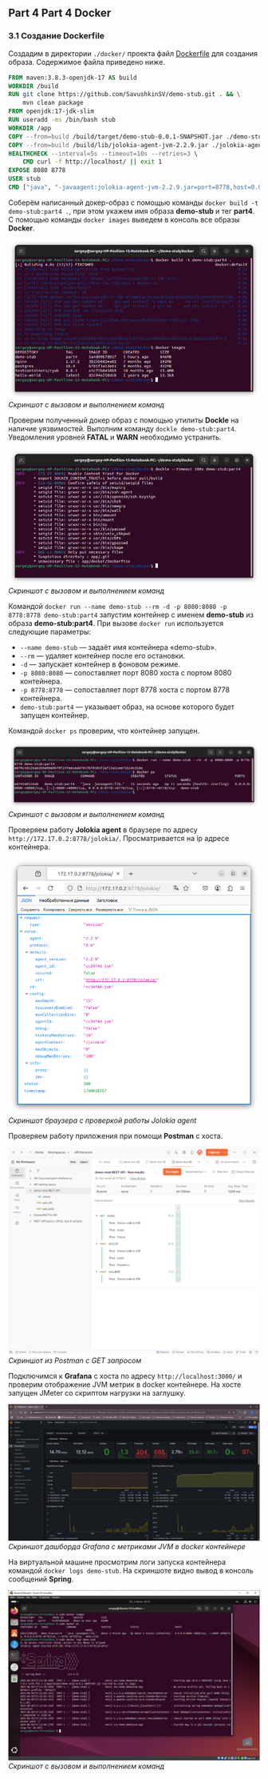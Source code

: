 ## Part 4 Part 4 Docker

### 3.1 Создание Dockerfile

Создадим в директории `./docker/` проекта файл [Dockerfile](../docker/Dockerfile) для создания образа. Содержимое файла приведено ниже.

```dockerfile
FROM maven:3.8.3-openjdk-17 AS build
WORKDIR /build
RUN git clone https://github.com/SavushkinSV/demo-stub.git . && \
    mvn clean package
FROM openjdk:17-jdk-slim
RUN useradd -ms /bin/bash stub
WORKDIR /app
COPY --from=build /build/target/demo-stub-0.0.1-SNAPSHOT.jar ./demo-stub.jar
COPY --from=build /build/lib/jolokia-agent-jvm-2.2.9.jar ./jolokia-agent-jvm-2.2.9.jar
HEALTHCHECK --interval=5s --timeout=10s --retries=3 \
    CMD curl -f http://localhost/ || exit 1
EXPOSE 8080 8778
USER stub
CMD ["java", "-javaagent:jolokia-agent-jvm-2.2.9.jar=port=8778,host=0.0.0.0", "-jar", "demo-stub.jar"]
```

Соберём написанный докер-образ с помощью команды `docker build -t demo-stub:part4 .`, при этом укажем имя образа **demo-stub** и тег **part4**. С помощью команды `docker images` выведем в консоль все образы **Docker**.

![part_4_1](images/part_4_1.png "Скриншот с вызовом и выполнением команд") \
*Скриншот с вызовом и выполнением команд*

Проверим полученный докер образ с помощью утилиты **Dockle** на наличие уязвимостей. Выполним команду `dockle demo-stub:part4`.
Уведомления уровней **FATAL** и **WARN** необходимо устранить.

![part_4_2](images/part_4_2.png "Скриншот с вызовом и выполнением команд") \
*Скриншот с вызовом и выполнением команд*

Командой `docker run --name demo-stub --rm -d -p 8080:8080 -p 8778:8778 demo-stub:part4` запустим контейнер с именем **demo-stub** из образа **demo-stub:part4**.
При вызове `docker run` используется следующие параметры:

* `--name demo-stub` — задаёт имя контейнера «demo-stub».
* `--rm` — удаляет контейнер после его остановки.
* `-d` — запускает контейнер в фоновом режиме.
* `-p 8080:8080` — сопоставляет порт 8080 хоста с портом 8080 контейнера.
* `-p 8778:8778` — сопоставляет порт 8778 хоста с портом 8778 контейнера.
* `demo-stub:part4` — указывает образ, на основе которого будет запущен контейнер.

Командой `docker ps` проверим, что контейнер запущен.

![part_4_3](images/part_4_3.png "Скриншот с вызовом и выполнением команд") \
*Скриншот с вызовом и выполнением команд*

Проверяем работу **Jolokia agent** в браузере по адресу `http://172.17.0.2:8778/jolokia/`. Просматривается на ip адресе контейнера.

![part_4_4](images/part_4_4.png "Скриншот браузера с проверкой работы Jolokia agent") \
*Скриншот браузера с проверкой работы Jolokia agent*

Проверяем работу приложения при помощи **Postman** с хоста.

![part_4_5](images/part_4_5.png "Скриншот из Postman с GET запросом") \
*Скриншот из Postman с GET запросом*

Подключимся к **Grafana** с хоста по адресу `http://localhost:3000/` и проверим отображение JVM метрик в docker контейнере.
На хосте запущен JMeter со скриптом нагрузки на заглушку.

![part_4_6](images/part_4_6.png "Скриншот дашборда Grafana с метриками JVM в docker контейнере") \
*Скриншот дашборда Grafana с метриками JVM в docker контейнере*

На виртуальной машине просмотрим логи запуска контейнера командой `docker logs demo-stub`. На скриншоте видно вывод в консоль сообщений **Spring**.

![part_4_7](images/part_4_7.png "Скриншот с вызовом и выполнением команд") \
*Скриншот с вызовом и выполнением команд*
